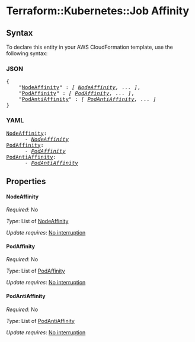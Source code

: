 # Terraform::Kubernetes::Job Affinity

## Syntax

To declare this entity in your AWS CloudFormation template, use the following syntax:

### JSON

<pre>
{
    "<a href="#nodeaffinity" title="NodeAffinity">NodeAffinity</a>" : <i>[ <a href="affinity-nodeaffinity.md">NodeAffinity</a>, ... ]</i>,
    "<a href="#podaffinity" title="PodAffinity">PodAffinity</a>" : <i>[ <a href="affinity-podaffinity.md">PodAffinity</a>, ... ]</i>,
    "<a href="#podantiaffinity" title="PodAntiAffinity">PodAntiAffinity</a>" : <i>[ <a href="affinity-podantiaffinity.md">PodAntiAffinity</a>, ... ]</i>
}
</pre>

### YAML

<pre>
<a href="#nodeaffinity" title="NodeAffinity">NodeAffinity</a>: <i>
      - <a href="affinity-nodeaffinity.md">NodeAffinity</a></i>
<a href="#podaffinity" title="PodAffinity">PodAffinity</a>: <i>
      - <a href="affinity-podaffinity.md">PodAffinity</a></i>
<a href="#podantiaffinity" title="PodAntiAffinity">PodAntiAffinity</a>: <i>
      - <a href="affinity-podantiaffinity.md">PodAntiAffinity</a></i>
</pre>

## Properties

#### NodeAffinity

_Required_: No

_Type_: List of <a href="affinity-nodeaffinity.md">NodeAffinity</a>

_Update requires_: [No interruption](https://docs.aws.amazon.com/AWSCloudFormation/latest/UserGuide/using-cfn-updating-stacks-update-behaviors.html#update-no-interrupt)

#### PodAffinity

_Required_: No

_Type_: List of <a href="affinity-podaffinity.md">PodAffinity</a>

_Update requires_: [No interruption](https://docs.aws.amazon.com/AWSCloudFormation/latest/UserGuide/using-cfn-updating-stacks-update-behaviors.html#update-no-interrupt)

#### PodAntiAffinity

_Required_: No

_Type_: List of <a href="affinity-podantiaffinity.md">PodAntiAffinity</a>

_Update requires_: [No interruption](https://docs.aws.amazon.com/AWSCloudFormation/latest/UserGuide/using-cfn-updating-stacks-update-behaviors.html#update-no-interrupt)

